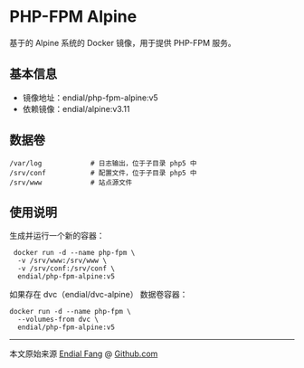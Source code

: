 # PHP-FPM Alpine
基于的 Alpine 系统的 Docker 镜像，用于提供 PHP-FPM 服务。




## 基本信息

* 镜像地址：endial/php-fpm-alpine:v5
* 依赖镜像：endial/alpine:v3.11



## 数据卷

```
/var/log			# 日志输出，位于子目录 php5 中
/srv/conf			# 配置文件，位于子目录 php5 中
/srv/www			# 站点源文件
```



## 使用说明

生成并运行一个新的容器：

```
 docker run -d --name php-fpm \
  -v /srv/www:/srv/www \
  -v /srv/conf:/srv/conf \
  endial/php-fpm-alpine:v5
```

如果存在 dvc（endial/dvc-alpine） 数据卷容器：

```
docker run -d --name php-fpm \
  --volumes-from dvc \
  endial/php-fpm-alpine:v5
```



----

本文原始来源 [Endial Fang](https://github.com/endial) @ [Github.com](https://github.com)
